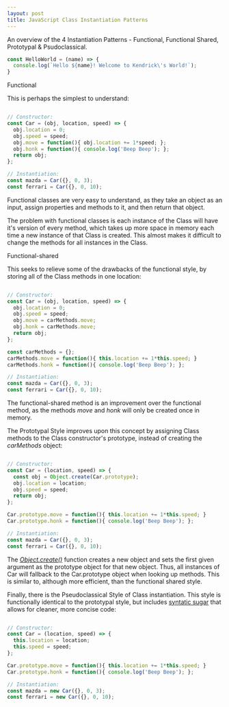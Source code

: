 ```yaml
---
layout: post
title: JavaScript Class Instantiation Patterns
---
```


An overview of the 4 Instantiation Patterns - Functional, Functional Shared, Prototypal & Psudoclassical.

```javascript
const HelloWorld = (name) => {
  console.log(`Hello ${name}! Welcome to Kendrick\'s World!`);
}

```

Functional

This is perhaps the simplest to understand:

```javascript

// Constructor:
const Car = (obj, location, speed) => {
  obj.location = 0;
  obj.speed = speed;
  obj.move = function(){ obj.location += 1*speed; };
  obj.honk = function(){ console.log('Beep Beep'); };
  return obj;
};

// Instantiation:
const mazda = Car({}, 0, 3);
const ferrari = Car({}, 0, 10);

```
Functional classes are very easy to understand, as they take an object as an input, assign properties and methods to it, and then return that object.

The problem with functional classes is each instance of the Class will have it's version of every method, which takes up more space in memory each time a new instance of that Class is created. This almost makes it difficult to change the methods for all instances in the Class.

Functional-shared

This seeks to relieve some of the drawbacks of the functional style, by storing all of the Class methods in one location:

```javascript

// Constructor:
const Car = (obj, location, speed) => {
  obj.location = 0;
  obj.speed = speed;
  obj.move = carMethods.move;
  obj.honk = carMethods.move;
  return obj;
};

const carMethods = {};
carMethods.move = function(){ this.location += 1*this.speed; }
carMethods.honk = function(){ console.log('Beep Beep'); };

// Instantiation:
const mazda = Car({}, 0, 3);
const ferrari = Car({}, 0, 10);

```

The functional-shared method is an improvement over the functional method, as the methods *move* and *honk* will only be created once in memory.

The Prototypal Style improves upon this concept by assigning Class methods to the Class constructor's prototype, instead of creating the *carMethods* object:

```javascript

// Constructor:
const Car = (location, speed) => {
  const obj = Object.create(Car.prototype);
  obj.location = location;
  obj.speed = speed;
  return obj;
};

Car.prototype.move = function(){ this.location += 1*this.speed; }
Car.prototype.honk = function(){ console.log('Beep Beep'); };

// Instantiation:
const mazda = Car({}, 0, 3);
const ferrari = Car({}, 0, 10);

```
[*Object.create()*]: https://developer.mozilla.org/en-US/docs/Web/JavaScript/Reference/Global_Objects/Object/create
The [*Object.create()*] function creates a new object and sets the first given argument as the prototype object for that new object. Thus, all instances of Car will fallback to the Car.prototype object when looking up methods. This is similar to, although more efficient, than the functional shared style.

[syntatic sugar]: https://en.wikipedia.org/wiki/Syntactic_sugar
Finally, there is the Pseudoclassical Style of Class instantiation. This style is functionally identical to the prototypal style, but includes [syntatic sugar] that allows for cleaner, more concise code:

```javascript

// Constructor:
const Car = (location, speed) => {
  this.location = location;
  this.speed = speed;
};

Car.prototype.move = function(){ this.location += 1*this.speed; }
Car.prototype.honk = function(){ console.log('Beep Beep'); };

// Instantiation:
const mazda = new Car({}, 0, 3);
const ferrari = new Car({}, 0, 10);

```
